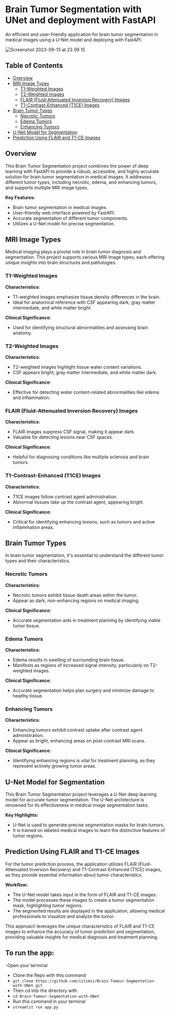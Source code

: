 # Brain Tumor Segmentation with UNet and deployment with FastAPI

An efficient and user-friendly application for brain tumor segmentation in medical images using a U-Net model and deploying with FastAPI.

![Screenshot 2023-09-13 at 23 09 15](https://github.com/iitimii/Brain-Tumour-Segmentation-with-UNet/assets/106264110/1a9855bf-16f5-4a4a-85de-fc4f0c7bc6a7)

## Table of Contents

- [Overview](#overview)
- [MRI Image Types](#mri-image-types)
  - [T1-Weighted Images](#t1-weighted-images)
  - [T2-Weighted Images](#t2-weighted-images)
  - [FLAIR (Fluid-Attenuated Inversion Recovery) Images](#flair-fluid-attenuated-inversion-recovery-images)
  - [T1-Contrast-Enhanced (T1CE) Images](#t1-contrast-enhanced-t1ce-images)
- [Brain Tumor Types](#brain-tumor-types)
  - [Necrotic Tumors](#necrotic-tumors)
  - [Edema Tumors](#edema-tumors)
  - [Enhancing Tumors](#enhancing-tumors)
- [U-Net Model for Segmentation](#u-net-model-for-segmentation)
- [Prediction Using FLAIR and T1-CE Images](#prediction-using-flair-and-t1-ce-images)

## Overview

This Brain Tumor Segmentation project combines the power of deep learning with FastAPI to provide a robust, accessible, and highly accurate solution for brain tumor segmentation in medical images. It addresses different tumor types, including necrotic, edema, and enhancing tumors, and supports multiple MRI image types.

**Key Features:**

- Brain tumor segmentation in medical images.
- User-friendly web interface powered by FastAPI.
- Accurate segmentation of different tumor components.
- Utilizes a U-Net model for precise segmentation.

## MRI Image Types

Medical imaging plays a pivotal role in brain tumor diagnosis and segmentation. This project supports various MRI image types, each offering unique insights into brain structures and pathologies.

### T1-Weighted Images

**Characteristics:**

- T1-weighted images emphasize tissue density differences in the brain.
- Ideal for anatomical reference with CSF appearing dark, gray matter intermediate, and white matter bright.

**Clinical Significance:**

- Used for identifying structural abnormalities and assessing brain anatomy.

### T2-Weighted Images

**Characteristics:**

- T2-weighted images highlight tissue water content variations.
- CSF appears bright, gray matter intermediate, and white matter dark.

**Clinical Significance:**

- Effective for detecting water content-related abnormalities like edema and inflammation.

### FLAIR (Fluid-Attenuated Inversion Recovery) Images

**Characteristics:**

- FLAIR images suppress CSF signal, making it appear dark.
- Valuable for detecting lesions near CSF spaces.

**Clinical Significance:**

- Helpful for diagnosing conditions like multiple sclerosis and brain tumors.

### T1-Contrast-Enhanced (T1CE) Images

**Characteristics:**

- T1CE images follow contrast agent administration.
- Abnormal tissues take up the contrast agent, appearing bright.

**Clinical Significance:**

- Critical for identifying enhancing lesions, such as tumors and active inflammation areas.

## Brain Tumor Types

In brain tumor segmentation, it's essential to understand the different tumor types and their characteristics.

### Necrotic Tumors

**Characteristics:**

- Necrotic tumors exhibit tissue death areas within the tumor.
- Appear as dark, non-enhancing regions on medical imaging.

**Clinical Significance:**

- Accurate segmentation aids in treatment planning by identifying viable tumor tissue.

### Edema Tumors

**Characteristics:**

- Edema results in swelling of surrounding brain tissue.
- Manifests as regions of increased signal intensity, particularly on T2-weighted images.

**Clinical Significance:**

- Accurate segmentation helps plan surgery and minimize damage to healthy tissue.

### Enhancing Tumors

**Characteristics:**

- Enhancing tumors exhibit contrast uptake after contrast agent administration.
- Appear as bright, enhancing areas on post-contrast MRI scans.

**Clinical Significance:**

- Identifying enhancing regions is vital for treatment planning, as they represent actively growing tumor areas.

## U-Net Model for Segmentation

This Brain Tumor Segmentation project leverages a U-Net deep learning model for accurate tumor segmentation. The U-Net architecture is renowned for its effectiveness in medical image segmentation tasks.

**Key Highlights:**

- U-Net is used to generate precise segmentation masks for brain tumors.
- It is trained on labeled medical images to learn the distinctive features of tumor regions.

## Prediction Using FLAIR and T1-CE Images

For the tumor prediction process, the application utilizes FLAIR (Fluid-Attenuated Inversion Recovery) and T1-Contrast-Enhanced (T1CE) images, as they provide essential information about tumor characteristics.

**Workflow:**

- The U-Net model takes input in the form of FLAIR and T1-CE images.
- The model processes these images to create a tumor segmentation mask, highlighting tumor regions.
- The segmented results are displayed in the application, allowing medical professionals to visualize and analyze the tumor.

This approach leverages the unique characteristics of FLAIR and T1-CE images to enhance the accuracy of tumor prediction and segmentation, providing valuable insights for medical diagnosis and treatment planning.


## To run the app:
-Open your terminal
- Clone the Repo with this command
- ```git clone https://github.com/iitimii/Brain-Tumour-Segmentation-with-UNet.git```
- Then cd into the directory with
- ```cd Brain-Tumour-Segmentation-with-UNet```
- Run this command in your terminal
- ```streamlit run app.py```
